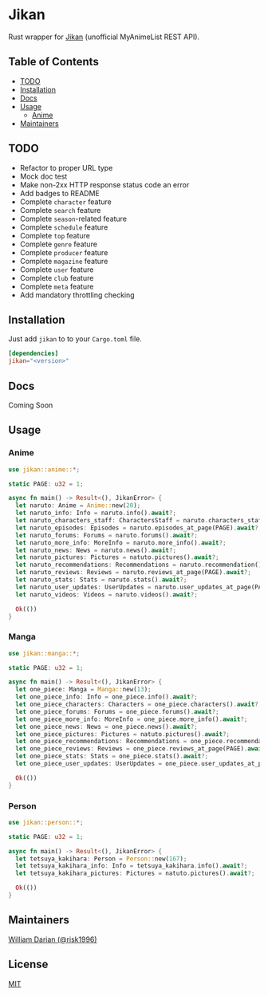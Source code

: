 # Jikan

Rust wrapper for [Jikan](https://jikan.moe) (unofficial MyAnimeList REST API).

## Table of Contents

- [TODO](#todo)
- [Installation](#installation)
- [Docs](#docs)
- [Usage](#usage)
  - [Anime](#anime)
- [Maintainers](#maintainers)

## TODO

- Refactor to proper URL type
- Mock doc test
- Make non-2xx HTTP response status code an error
- Add badges to README
- Complete `character` feature
- Complete `search` feature
- Complete `season`-related feature
- Complete `schedule` feature
- Complete `top` feature
- Complete `genre` feature
- Complete `producer` feature
- Complete `magazine` feature
- Complete `user` feature
- Complete `club` feature
- Complete `meta` feature
- Add mandatory throttling checking

## Installation

Just add `jikan` to to your `Cargo.toml` file.

```toml
[dependencies]
jikan="<version>"
```

## Docs

Coming Soon

## Usage

### Anime

```rust
use jikan::anime::*;

static PAGE: u32 = 1;

async fn main() -> Result<(), JikanError> {
  let naruto: Anime = Anime::new(20);
  let naruto_info: Info = naruto.info().await?;
  let naruto_characters_staff: CharactersStaff = naruto.characters_staff().await?;
  let naruto_episodes: Episodes = naruto.episodes_at_page(PAGE).await?;
  let naruto_forums: Forums = naruto.forums().await?;
  let naruto_more_info: MoreInfo = naruto.more_info().await?;
  let naruto_news: News = naruto.news().await?;
  let naruto_pictures: Pictures = natuto.pictures().await?;
  let naruto_recommendations: Recommendations = naruto.recommendation().await?;
  let naruto_reviews: Reviews = naruto.reviews_at_page(PAGE).await?;
  let naruto_stats: Stats = naruto.stats().await?;
  let naruto_user_updates: UserUpdates = naruto.user_updates_at_page(PAGE).await?;
  let naruto_videos: Videos = naruto.videos().await?;

  Ok(())
}
```

### Manga

```rust
use jikan::manga::*;

static PAGE: u32 = 1;

async fn main() -> Result<(), JikanError> {
  let one_piece: Manga = Manga::new(13);
  let one_piece_info: Info = one_piece.info().await?;
  let one_piece_characters: Characters = one_piece.characters().await?;
  let one_piece_forums: Forums = one_piece.forums().await?;
  let one_piece_more_info: MoreInfo = one_piece.more_info().await?;
  let one_piece_news: News = one_piece.news().await?;
  let one_piece_pictures: Pictures = natuto.pictures().await?;
  let one_piece_recommendations: Recommendations = one_piece.recommendation().await?;
  let one_piece_reviews: Reviews = one_piece.reviews_at_page(PAGE).await?;
  let one_piece_stats: Stats = one_piece.stats().await?;
  let one_piece_user_updates: UserUpdates = one_piece.user_updates_at_page(PAGE).await?;

  Ok(())
}
```

### Person

```rust
use jikan::person::*;

static PAGE: u32 = 1;

async fn main() -> Result<(), JikanError> {
  let tetsuya_kakihara: Person = Person::new(167);
  let tetsuya_kakihara_info: Info = tetsuya_kakihara.info().await?;
  let tetsuya_kakihara_pictures: Pictures = natuto.pictures().await?;

  Ok(())
}
```

## Maintainers

[William Darian (@risk1996)](https://github.com/risk1996)

## License

[MIT](https://github.com/risk1996/jikan/blob/master/LICENSE)
